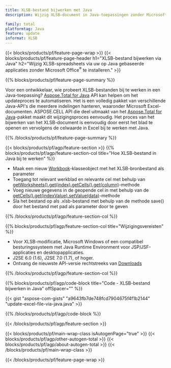 ```yaml
---
title: XLSB-bestand bijwerken met Java
description: Wijzig XLSB-document in Java-toepassingen zonder Microsoft Excel te gebruiken. Optimaliseer code voor de snelste manier om Excel-bestanden in Java te schrijven en te bewerken.

family: total
platformtag: Java
feature: update
informat: XLSB
---
```

{{< blocks/products/pf/feature-page-wrap >}}
{{< blocks/products/pf/feature-page-header h1="XLSB-bestand bijwerken via Java" h2="Wijzig XLSB-spreadsheets via uw op Java gebaseerde applicaties zonder Microsoft Office<sup>&reg;</sup> te installeren." >}}

{{% blocks/products/pf/feature-page-summary %}}

Voor een ontwikkelaar, wie probeert XLSB-bestanden bij te werken in een Java-toepassing? [Aspose.Total for Java](https://products.aspose.com/total/java/) API kan helpen om het updateproces te automatiseren. Het is een volledig pakket van verschillende Java-API's die meerdere indelingen hanteren, waaronder Microsoft Excel-documenten. ASPOSE.CELL API die deel uitmaakt van het [Aspose.Total for Java](https://products.aspose.com/total/java/)-pakket maakt dit wijzigingsproces eenvoudig. Het proces van het bijwerken van het XLSB-document is eenvoudig door eerst het blad te openen en vervolgens de celwaarde in Excel bij te werken met Java.

{{% /blocks/products/pf/feature-page-summary %}}

{{< blocks/products/pf/agp/feature-section >}}
{{% blocks/products/pf/agp/feature-section-col title="Hoe XLSB-bestand in Java bij te werken" %}}

- Maak een nieuw [Workbook](https://reference.aspose.com/cells/java/com.aspose.cells/Workbook)-klasseobject met het XLSB-bronbestand als parameter
- Toegang tot relevant werkblad en relevante cel met behulp van [getWorksheets().get(index).getCells().get(column)](https://reference.aspose.com/cells/java/com.aspose.cells/cells#Item%20(int))-methode
- Voeg nieuwe gegevens in de geopende cel in met behulp van de [getCells().get(indexValue).setValue(data)](https://reference.aspose.com/cells/java/com.aspose.cells/cell#Value)-methode
- Sla het bestand op als .xlsb-bestand met behulp van de methode save() door het bestand met pad als parameter door te geven

{{% /blocks/products/pf/agp/feature-section-col %}}

{{% blocks/products/pf/agp/feature-section-col title="Wijzigingsvereisten" %}}

- Voor XLSB-modificatie, Microsoft Windows of een compatibel besturingssysteem met Java Runtime Environment voor JSP/JSF-applicaties en desktopapplicaties.
- J2SE 6.0 (1.6), J2SE 7.0 (1.7), of hoger.
- Ontvang de nieuwste API-versie rechtstreeks van [Downloads](https://docs.aspose.com/cells/java/installation/)

{{% /blocks/products/pf/agp/feature-section-col %}}

{{% blocks/products/pf/agp/code-block title="Code - XLSB-bestand bijwerken in Java" offSpacer="" %}}

{{< gist "aspose-com-gists" "a9643fb7de748fcd7904675f4f1b2144" "update-excel-file-via-java.java" >}}

{{% /blocks/products/pf/agp/code-block %}}

{{< /blocks/products/pf/agp/feature-section >}}

{{< blocks/products/pf/main-wrap-class isAutogenPage="true" >}}
{{< blocks/products/pf/agp/other-autogen-total >}}
{{< blocks/products/pf/agp/about-autogen-total >}}
{{< /blocks/products/pf/main-wrap-class >}}

{{< /blocks/products/pf/feature-page-wrap >}}